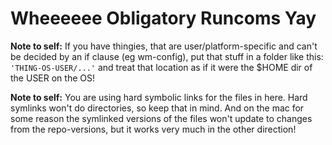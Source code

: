 # Wheeeeee Obligatory Runcoms Yay

**Note to self:** If you have thingies, that are user/platform-specific and can't be decided by an if clause (eg wm-config), put that stuff in a folder like this:
`'THING-OS-USER/...'` and treat that location as if it were the $HOME dir of the USER on the OS!

**Note to self:** You are using hard symbolic links for the files in here. Hard symlinks won't do directories, so keep that in mind. And on the mac for some reason the symlinked versions of the files won't update to changes from the repo-versions, but it works very much in the other direction!
